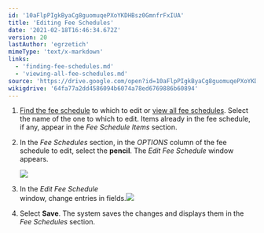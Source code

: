 ```yaml
---
id: '10aFlpPIgkByaCg8guomuqePXoYKDHBsz0GmnfrFxIUA'
title: 'Editing Fee Schedules'
date: '2021-02-18T16:46:34.672Z'
version: 20
lastAuthor: 'egrzetich'
mimeType: 'text/x-markdown'
links:
  - 'finding-fee-schedules.md'
  - 'viewing-all-fee-schedules.md'
source: 'https://drive.google.com/open?id=10aFlpPIgkByaCg8guomuqePXoYKDHBsz0GmnfrFxIUA'
wikigdrive: '64fa77a2dd4586094b6074a78ed6769886b60894'
---
```

1. [Find the fee schedule](finding-fee-schedules.md) to which to edit or [view all fee schedules](viewing-all-fee-schedules.md). Select the name of the one to which to edit. Items already in the fee schedule, if any, appear in the <em>Fee Schedule Items</em> section.
2. In the <em>Fee Schedules</em> section, in the <em>OPTIONS</em> column of the fee schedule to edit, select the <strong>pencil</strong>. The <em>Edit Fee Schedule</em> window appears.

   <img src="../editing-fee-schedules.assets/100000000000002E0000002634FA9478ED7B4967.png" />  

3. In the <em>Edit Fee Schedule</em>  
    window, change entries in fields.<img src="../editing-fee-schedules.assets/10000000000001EC000000D791227F067FB57F68.png" />  

4. Select <strong>Save</strong>. The system saves the changes and displays them in the <em>Fee Schedules</em> section.
